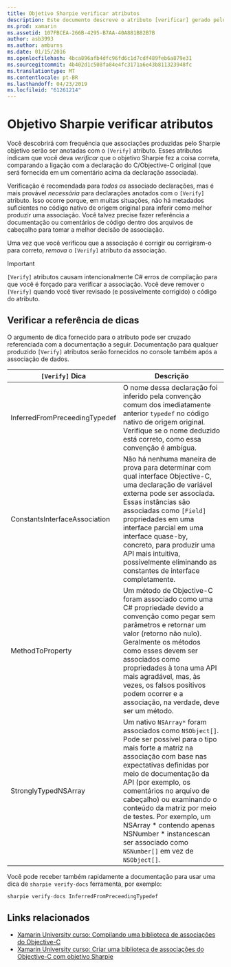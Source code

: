```yaml
---
title: Objetivo Sharpie verificar atributos
description: Este documento descreve o atributo [verificar] gerado pelo Sharpie objetivo. O atributo [verificar] destaca aos desenvolvedores onde eles devem verificar saída do objetivo Sharpie manualmente.
ms.prod: xamarin
ms.assetid: 107FBCEA-266B-4295-B7AA-40A881B82B7B
author: asb3993
ms.author: amburns
ms.date: 01/15/2016
ms.openlocfilehash: 4bca896afb4dfc96fd6c1d7cdf489feb6a879e31
ms.sourcegitcommit: 4b402d1c508fa84e4fc3171a6e43b811323948fc
ms.translationtype: MT
ms.contentlocale: pt-BR
ms.lasthandoff: 04/23/2019
ms.locfileid: "61261214"
---
```

# <a name="objective-sharpie-verify-attributes"></a>Objetivo Sharpie verificar atributos

Você descobrirá com frequência que associações produzidas pelo Sharpie objetivo serão ser anotadas com o `[Verify]` atributo. Esses atributos indicam que você deva _verificar_ que o objetivo Sharpie fez a coisa correta, comparando a ligação com a declaração do C/Objective-C original (que será fornecida em um comentário acima da declaração associada).

Verificação é recomendada para _todos os_ associado declarações, mas é mais provável _necessária_ para declarações anotados com o `[Verify]` atributo. Isso ocorre porque, em muitas situações, não há metadados suficientes no código nativo de origem original para inferir como melhor produzir uma associação. Você talvez precise fazer referência a documentação ou comentários de código dentro dos arquivos de cabeçalho para tomar a melhor decisão de associação.

Uma vez que você verificou que a associação é corrigir ou corrigiram-o para correto, _remova_ o `[Verify]` atributo da associação.

> [!IMPORTANT]
> `[Verify]` atributos causam intencionalmente C# erros de compilação para que você é forçado para verificar a associação. Você deve remover o `[Verify]` quando você tiver revisado (e possivelmente corrigido) o código do atributo.

## <a name="verify-hints-reference"></a>Verificar a referência de dicas

O argumento de dica fornecido para o atributo pode ser cruzado referenciada com a documentação a seguir. Documentação para qualquer produzido `[Verify]` atributos serão fornecidos no console também após a associação de dados.

|`[Verify]` Dica|Descrição|
|---|---|
|InferredFromPreceedingTypedef|O nome dessa declaração foi inferido pela convenção comum dos imediatamente anterior `typedef` no código nativo de origem original. Verifique se o nome deduzido está correto, como essa convenção é ambígua.|
|ConstantsInterfaceAssociation|Não há nenhuma maneira de prova para determinar com qual interface Objective-C, uma declaração de variável externa pode ser associada. Essas instâncias são associadas como `[Field]` propriedades em uma interface parcial em uma interface quase-by, concreto, para produzir uma API mais intuitiva, possivelmente eliminando as constantes de interface completamente.|
|MethodToProperty|Um método de Objective-C foram associado como uma C# propriedade devido a convenção como pegar sem parâmetros e retornar um valor (retorno não nulo). Geralmente os métodos como esses devem ser associados como propriedades à tona uma API mais agradável, mas, às vezes, os falsos positivos podem ocorrer e a associação, na verdade, deve ser um método.|
|StronglyTypedNSArray|Um nativo `NSArray*` foram associados como `NSObject[]`. Pode ser possível para o tipo mais forte a matriz na associação com base nas expectativas definidas por meio de documentação da API (por exemplo, os comentários no arquivo de cabeçalho) ou examinando o conteúdo da matriz por meio de testes. Por exemplo, um NSArray * contendo apenas NSNumber * instancescan ser associado como `NSNumber[]` em vez de `NSObject[]`.|

Você pode receber também rapidamente a documentação para usar uma dica de `sharpie verify-docs` ferramenta, por exemplo:

```csharp
sharpie verify-docs InferredFromPreceedingTypedef
```

## <a name="related-links"></a>Links relacionados

- [Xamarin University curso: Compilando uma biblioteca de associações do Objective-C](https://university.xamarin.com/classes/track/all#building-an-objective-c-bindings-library)
- [Xamarin University curso: Criar uma biblioteca de associações do Objective-C com objetivo Sharpie](https://university.xamarin.com/classes/track/all#build-an-objective-c-bindings-library-with-objective-sharpie)
